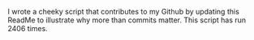 I wrote a cheeky script that contributes to my Github by updating this ReadMe to illustrate why more than commits matter. This script has run 2406 times.